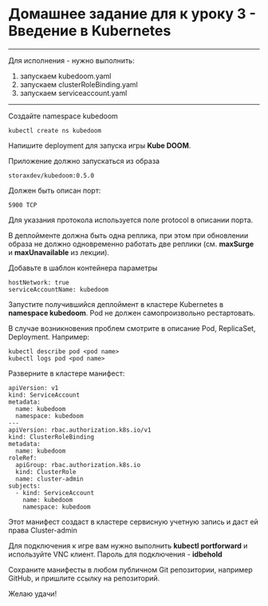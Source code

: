 # Домашнее задание для к уроку 3 - Введение в Kubernetes
--------------------------
Для исполнения - нужно выполнить:
1. запускаем kubedoom.yaml
2. запускаем clusterRoleBinding.yaml
3. запускаем serviceaccount.yaml
-------------------------

Cоздайте namespace kubedoom
```
kubectl create ns kubedoom
```

Напишите deployment для запуска игры **Kube DOOM**.

Приложение должно запускаться из образа
```
storaxdev/kubedoom:0.5.0
```
Должен быть описан порт:
```
5900 TCP
```
Для указания протокола используется поле protocol в описании порта.

В деплойменте должна быть одна реплика, при этом при обновлении образа не должно одновременно работать две реплики (см. **maxSurge** и **maxUnavailable** из лекции).

Добавьте в шаблон контейнера параметры
```
hostNetwork: true
serviceAccountName: kubedoom
```

Запустите получившийся деплоймент в кластере Kubernetes в **namespace kubedoom**.
Pod не должен самопроизвольно рестартовать.

В случае возникновения проблем смотрите в описание Pod, ReplicaSet, Deployment.
Например:
```
kubectl describe pod <pod name>
kubectl logs pod <pod name>
```

Разверните в кластере манифест:
```
apiVersion: v1
kind: ServiceAccount
metadata:
  name: kubedoom
  namespace: kubedoom
---
apiVersion: rbac.authorization.k8s.io/v1
kind: ClusterRoleBinding
metadata:
  name: kubedoom
roleRef:
  apiGroup: rbac.authorization.k8s.io
  kind: ClusterRole
  name: cluster-admin
subjects:
  - kind: ServiceAccount
    name: kubedoom
    namespace: kubedoom
```

Этот манифест создаст в кластере сервисную учетную запись и даст ей права Cluster-admin

Для подключения к игре вам нужно выполнить **kubectl portforward** и используйте VNC клиент. Пароль для подключения - **idbehold**

Сохраните манифесты в любом публичном Git репозитории, например GitHub, и пришлите ссылку на репозиторий.

Желаю удачи!
